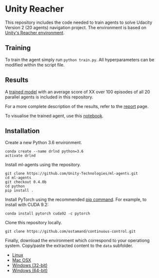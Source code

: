 # Unity Reacher
This repository includes the code needed to train agents to solve Udacity Version 2 (20 agents) navigation project. The environment is based on [Unity's Reacher environment](https://github.com/Unity-Technologies/ml-agents/blob/master/docs/Learning-Environment-Examples.md). 

## Training 

To train the agent simply run `python train.py`. All hyperparameters can be modified within the script file.   

## Results 

A [trained model]() with an average score of XX over 100 episodes of all 20 parallel agents is included in this repository.

For a more complete description of the results, refer to the [report](report.md) page.

To visualise the trained agent, use this [notebook]().

## Installation

Create a new Python 3.6 environment.

```
conda create --name drlnd python=3.6 
activate drlnd
```

Install ml-agents using the repository.

```
git clone https://github.com/Unity-Technologies/ml-agents.git
cd ml-agents
git checkout 0.4.0b
cd python 
pip install .
```

Install PyTorch using the recommended [pip command](https://pytorch.org/). For example, to install with CUDA 9.2: 

```
conda install pytorch cuda92 -c pytorch
```

Clone this repository locally. 

```
git clone https://github.com/ostamand/continuous-control.git
```

Finally, download the environment which correspond to your operationg system. Copy/paste the extracted content to the `data` subfolder. 

- [Linux](https://s3-us-west-1.amazonaws.com/udacity-drlnd/P2/Reacher/Reacher_Linux.zip) 
- [Mac OSX](https://s3-us-west-1.amazonaws.com/udacity-drlnd/P2/Reacher/Reacher.app.zip)
- [Windows (32-bit)](https://s3-us-west-1.amazonaws.com/udacity-drlnd/P2/Reacher/Reacher_Windows_x86.zip)
- [Windows (64-bit)](https://s3-us-west-1.amazonaws.com/udacity-drlnd/P2/Reacher/Reacher_Windows_x86_64.zip)